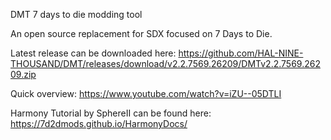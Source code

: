 DMT
7 days to die modding tool

An open source replacement for SDX focused on 7 Days to Die.

Latest release can be downloaded here: https://github.com/HAL-NINE-THOUSAND/DMT/releases/download/v2.2.7569.26209/DMTv2.2.7569.26209.zip

Quick overview: https://www.youtube.com/watch?v=iZU--05DTLI

Harmony Tutorial by SphereII can be found here: https://7d2dmods.github.io/HarmonyDocs/
